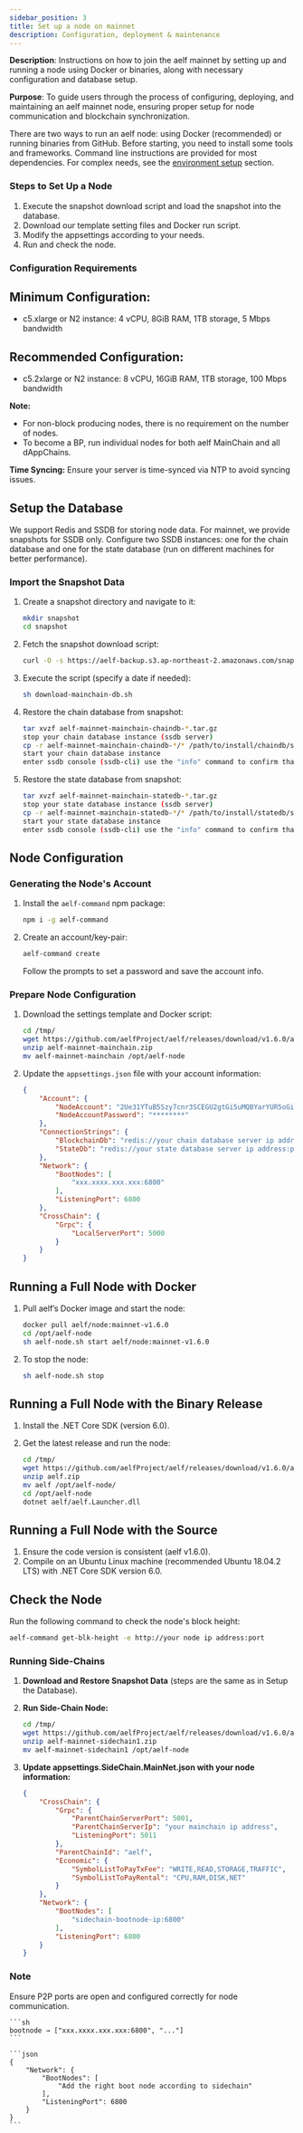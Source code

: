 ```yaml
---
sidebar_position: 3
title: Set up a node on mainnet
description: Configuration, deployment & maintenance
---
```


**Description**: Instructions on how to join the aelf mainnet by setting up and running a node using Docker or binaries, along with necessary configuration and database setup.

**Purpose**: To guide users through the process of configuring, deploying, and maintaining an aelf mainnet node, ensuring proper setup for node communication and blockchain synchronization.

There are two ways to run an aelf node: using Docker (recommended) or running binaries from GitHub. Before starting, you need to install some tools and frameworks. Command line instructions are provided for most dependencies. For complex needs, see the [environment setup](/tools/setup-local-environment/node-operator/) section.

### Steps to Set Up a Node

1. Execute the snapshot download script and load the snapshot into the database.
2. Download our template setting files and Docker run script.
3. Modify the appsettings according to your needs.
4. Run and check the node.

### Configuration Requirements

## Minimum Configuration:

* c5.xlarge or N2 instance: 4 vCPU, 8GiB RAM, 1TB storage, 5 Mbps bandwidth

## Recommended Configuration:

* c5.2xlarge or N2 instance: 8 vCPU, 16GiB RAM, 1TB storage, 100 Mbps bandwidth

**Note:**

* For non-block producing nodes, there is no requirement on the number of nodes.
* To become a BP, run individual nodes for both aelf MainChain and all dAppChains.

**Time Syncing:** Ensure your server is time-synced via NTP to avoid syncing issues.

## Setup the Database

We support Redis and SSDB for storing node data. For mainnet, we provide snapshots for SSDB only. Configure two SSDB instances: one for the chain database and one for the state database (run on different machines for better performance).

### Import the Snapshot Data

1. Create a snapshot directory and navigate to it:

   ```sh title="Terminal"
   mkdir snapshot
   cd snapshot
   ```
2. Fetch the snapshot download script:

   ```sh title="Terminal"
   curl -O -s https://aelf-backup.s3.ap-northeast-2.amazonaws.com/snapshot/mainnet/download-mainchain-db.sh
   ```
3. Execute the script (specify a date if needed):

   ```sh title="Terminal"
   sh download-mainchain-db.sh
   ```
4. Restore the chain database from snapshot:

   ```sh
   tar xvzf aelf-mainnet-mainchain-chaindb-*.tar.gz
   stop your chain database instance (ssdb server)
   cp -r aelf-mainnet-mainchain-chaindb-*/* /path/to/install/chaindb/ssdb/var/
   start your chain database instance
   enter ssdb console (ssdb-cli) use the "info" command to confirm that the data has been imported)
   ```
5. Restore the state database from snapshot:

   ```sh
   tar xvzf aelf-mainnet-mainchain-statedb-*.tar.gz
   stop your state database instance (ssdb server)
   cp -r aelf-mainnet-mainchain-statedb-*/* /path/to/install/statedb/ssdb/var/
   start your state database instance
   enter ssdb console (ssdb-cli) use the "info" command to confirm that the data has been imported)
   ```

## Node Configuration

### Generating the Node's Account

1. Install the `aelf-command` npm package:

   ```sh title="Terminal"
   npm i -g aelf-command
   ```
2. Create an account/key-pair:

   ```sh title="Terminal"
   aelf-command create
   ```

   Follow the prompts to set a password and save the account info.

### Prepare Node Configuration

1. Download the settings template and Docker script:

   ```sh title="Terminal"
   cd /tmp/
   wget https://github.com/aelfProject/aelf/releases/download/v1.6.0/aelf-mainnet-mainchain.zip
   unzip aelf-mainnet-mainchain.zip
   mv aelf-mainnet-mainchain /opt/aelf-node
   ```
2. Update the `appsettings.json` file with your account information:

   ```json title="appsettings.json"
   {
       "Account": {
           "NodeAccount": "2Ue31YTuB5Szy7cnr3SCEGU2gtGi5uMQBYarYUR5oGin1sys6H",
           "NodeAccountPassword": "********"
       },
       "ConnectionStrings": {
           "BlockchainDb": "redis://your chain database server ip address:port",
           "StateDb": "redis://your state database server ip address:port"
       },
       "Network": {
           "BootNodes": [
               "xxx.xxxx.xxx.xxx:6800"
           ],
           "ListeningPort": 6800
       },
       "CrossChain": {
           "Grpc": {
               "LocalServerPort": 5000
           }
       }
   }
   ```

## Running a Full Node with Docker

1. Pull aelf’s Docker image and start the node:

   ```sh title="Terminal"
   docker pull aelf/node:mainnet-v1.6.0
   cd /opt/aelf-node
   sh aelf-node.sh start aelf/node:mainnet-v1.6.0
   ```
2. To stop the node:

   ```sh title="Terminal"
   sh aelf-node.sh stop
   ```

## Running a Full Node with the Binary Release

1. Install the .NET Core SDK (version 6.0).
2. Get the latest release and run the node:

   ```sh title="Terminal"
   cd /tmp/
   wget https://github.com/aelfProject/aelf/releases/download/v1.6.0/aelf.zip
   unzip aelf.zip
   mv aelf /opt/aelf-node/
   cd /opt/aelf-node
   dotnet aelf/aelf.Launcher.dll
   ```

## Running a Full Node with the Source

1. Ensure the code version is consistent (aelf v1.6.0).
2. Compile on an Ubuntu Linux machine (recommended Ubuntu 18.04.2 LTS) with .NET Core SDK version 6.0.

## Check the Node

Run the following command to check the node's block height:

```sh title="Terminal"
aelf-command get-blk-height -e http://your node ip address:port
```

### Running Side-Chains

1. **Download and Restore Snapshot Data** (steps are the same as in Setup the Database).
2. **Run Side-Chain Node:**

   ```sh title="Terminal"
   cd /tmp/
   wget https://github.com/aelfProject/aelf/releases/download/v1.6.0/aelf-mainnet-sidechain1.zip
   unzip aelf-mainnet-sidechain1.zip
   mv aelf-mainnet-sidechain1 /opt/aelf-node
   ```
3. **Update appsettings.SideChain.MainNet.json with your node information:**

   ```json title="appsettings.SideChain.MainNet.json"
   {
       "CrossChain": {
           "Grpc": {
               "ParentChainServerPort": 5001,
               "ParentChainServerIp": "your mainchain ip address",
               "ListeningPort": 5011
           },
           "ParentChainId": "aelf",
           "Economic": {
               "SymbolListToPayTxFee": "WRITE,READ,STORAGE,TRAFFIC",
               "SymbolListToPayRental": "CPU,RAM,DISK,NET"
           }
       },
       "Network": {
           "BootNodes": [
               "sidechain-bootnode-ip:6800"
           ],
           "ListeningPort": 6800
       }
   }
   ```

### Note

Ensure P2P ports are open and configured correctly for node communication.

````
```sh
bootnode → ["xxx.xxxx.xxx.xxx:6800", "..."]
```

```json
{
    "Network": {
        "BootNodes": [
            "Add the right boot node according to sidechain"
        ],
        "ListeningPort": 6800
    }
}
```
````
